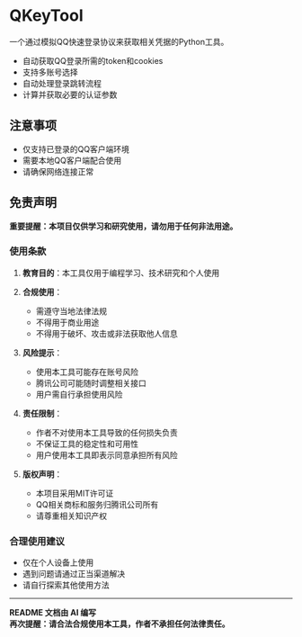 # QKeyTool

一个通过模拟QQ快速登录协议来获取相关凭据的Python工具。

- 自动获取QQ登录所需的token和cookies
- 支持多账号选择
- 自动处理登录跳转流程
- 计算并获取必要的认证参数

## 注意事项

- 仅支持已登录的QQ客户端环境
- 需要本地QQ客户端配合使用
- 请确保网络连接正常

## 免责声明

**重要提醒：本项目仅供学习和研究使用，请勿用于任何非法用途。**

### 使用条款

1. **教育目的**：本工具仅用于编程学习、技术研究和个人使用

2. **合规使用**：
   - 需遵守当地法律法规
   - 不得用于商业用途
   - 不得用于破坏、攻击或非法获取他人信息

3. **风险提示**：
   - 使用本工具可能存在账号风险
   - 腾讯公司可能随时调整相关接口
   - 用户需自行承担使用风险

4. **责任限制**：
   - 作者不对使用本工具导致的任何损失负责
   - 不保证工具的稳定性和可用性
   - 用户使用本工具即表示同意承担所有风险

5. **版权声明**：
   - 本项目采用MIT许可证
   - QQ相关商标和服务归腾讯公司所有
   - 请尊重相关知识产权

### 合理使用建议

- 仅在个人设备上使用
- 遇到问题请通过正当渠道解决
- 请自行探索其他使用方法

---
**README 文档由 AI 编写**   
**再次提醒：请合法合规使用本工具，作者不承担任何法律责任。**
